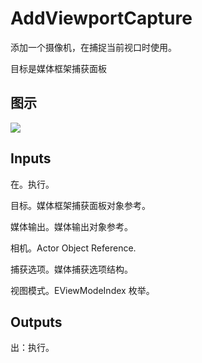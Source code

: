# AddViewportCapture

添加一个摄像机，在捕捉当前视口时使用。

目标是媒体框架捕获面板

## 图示

![]($-20221218-18515076.png)

## Inputs

在。执行。

目标。媒体框架捕获面板对象参考。

媒体输出。媒体输出对象参考。

相机。Actor Object Reference.

捕获选项。媒体捕获选项结构。

视图模式。EViewModeIndex 枚举。

## Outputs

出：执行。